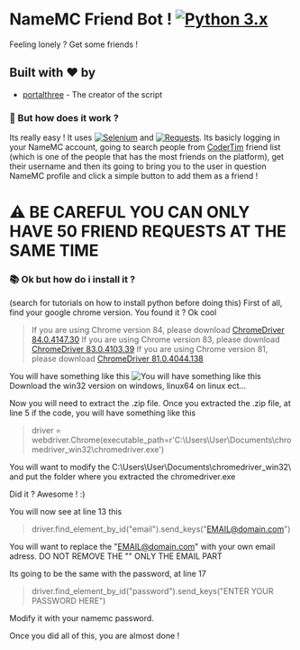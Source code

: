 # NameMC Friend Bot ! [![Python 3.x](https://img.shields.io/badge/PYTHON-3.X-blueviolet?style=for-the-badge)](http://www.python.org/download/)

Feeling lonely ? Get some friends !

## Built with ❤️ by

* [portalthree](https://github.com/portalthree) - The creator of the script

### 🤔 But how does it work ?

Its really easy ! 
It uses [![Selenium](https://img.shields.io/badge/SELENIUM-yellow?style=flat-square)](https://www.selenium.dev/downloads/) and [![Requests](https://img.shields.io/badge/REQUESTS-gray?style=flat-square)](https://requests.readthedocs.io/en/master/). 
Its basicly logging in your NameMC account, going to search people from [CoderTim](https://fr.namemc.com/profile/CoderTim.1) friend list (which is one of the people that has the most friends on the platform), get their username and then its going to bring you to the user in question NameMC profile and click a simple button to add them as a friend !

#  ⚠️ BE CAREFUL YOU CAN ONLY HAVE 50 FRIEND REQUESTS AT THE SAME TIME

### 📚 Ok but how do i install it ?
(search for tutorials on how to install python before doing this)
First of all, find your google chrome version.
You found it ? Ok cool
>If you are using Chrome version 84, please download [ChromeDriver 84.0.4147.30](https://chromedriver.storage.googleapis.com/index.html?path=84.0.4147.30/)
>If you are using Chrome version 83, please download [ChromeDriver 83.0.4103.39](https://chromedriver.storage.googleapis.com/index.html?path=83.0.4103.39/)
>If you are using Chrome version 81, please download [ChromeDriver 81.0.4044.138](https://chromedriver.storage.googleapis.com/index.html?path=81.0.4044.138/)
>

You will have something like this
![You will have something like this](https://cdn.discordapp.com/attachments/612940686077198346/717813044675084449/unknown.png)
Download the win32 version on windows, linux64 on linux ect...

Now you will need to extract the .zip file.
Once you extracted the .zip file, at line 5 if the code, you will have something like this
> driver = webdriver.Chrome(executable_path=r'C:\Users\User\Documents\chromedriver_win32\chromedriver.exe')
>
You will want to modify the C:\Users\User\Documents\chromedriver_win32\ and put the folder where you extracted the chromedriver.exe 

Did it ? Awesome ! :)

You will now see at line 13 this
> driver.find_element_by_id("email").send_keys("EMAIL@domain.com")
>
You will want to replace the "EMAIL@domain.com" with your own email adress. DO NOT REMOVE THE "" ONLY THE EMAIL PART

Its going to be the same with the password, at line 17
>driver.find_element_by_id("password").send_keys("ENTER YOUR PASSWORD HERE")
>
Modify it with your namemc password.

Once you did all of this, you are almost done ! 
